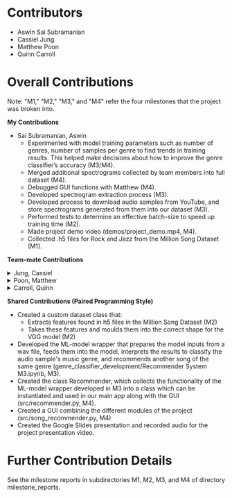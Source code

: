 # Contributors

- Aswin Sai Subramanian
- Cassiel Jung 
- Matthew Poon 
- Quinn Carroll

# Overall Contributions

Note: "M1," "M2," "M3," and "M4" refer the four milestones that the project was broken into.

**My Contributions**
- Sai Subramanian, Aswin
    - Experimented with model training parameters such as number of genres, number of samples per genre to find trends in training results. This helped make decisions about how to improve the genre classifier’s accuracy (M3/M4).
    - Merged additional spectrograms collected by team members into full dataset (M4).
    - Debugged GUI functions with Matthew (M4). 
    - Developed spectrogram extraction process (M3).
    - Developed process to download audio samples from YouTube, and store spectrograms generated from them into our dataset (M3).
    - Performed tests to determine an effective batch-size to speed up training time (M2).
    - Made project demo video (demos/project_demo.mp4, M4).
    - Collected .h5 files for Rock and Jazz from the Million Song Dataset (M1).
    

**Team-mate Contributions**

<details>
<summary>Jung, Cassiel</summary>
<br>
- Collected .h5 file of Folk and Blues from the Million Song Dataset (M1)<br>
- Tested the model by differing the step size while keeping the other values constant to get the best accuracy (M2)<br>
- Wrote dataset class that matches spectrograms and genre with Quinn (M3)<br>
- Collected spectrograms to increase number of samples used for training model(M4)<br>
- Folk, Blues, Latin and Country<br>
- Made last GUI feedback to check if everything works fine (M4)<br>
</details> 

<details>
<summary>Poon, Matthew</summary>
<br>
- Created a script to extract and filter h5 song samples from the Million Song Dataset (M1)<br>
- Collected h5 files for Metal, Reggae, Classical, Latin, and Electronic music.(Metal, Reggae, and Classical discarded due to lack of samples) (M1)<br> 
- Created the structure used for storing the dataset (individual genre folders)(M2)<br>
- Performed tests to determine the best learning rate for our model (M2)<br>
- Created a script to extract information and save dictionaries for URL:Genre,TrackID:Genre, and Song:Genre (M3)<br>
- Debugged GUI functions with Aswin (M4)<br>
- Collected spectrograms for additional samples for following genres: Rap, Latin, Jazz, Electronic (M4)<br>
- Recorded and edited the project presentation video for final submission
</details>

<details>
<summary>Carroll, Quinn</summary>
<br>
- Collected h5 files of Rap and Country songs from the Million Song Dataset (M1)<br>
- Performed testing on the model to find the best values for gamma and momentum(M2)<br>
- Created class genreClassificationDatasetSpectrogram in paired programmingsession with Cassiel (M3)<br>
- Collected spectrograms from youtube audio to increase number of samples inBlues subset (M4)<br>
- Created data flow diagram of our genreClassifier process (M4)<br>
- Created outline for video presentation (M4)
</details>
 
**Shared Contributions (Paired Programming Style)**
- Created a custom dataset class that:
    - Extracts features found in h5 files in the Million Song Dataset (M2)
    - Takes these features and moulds them into the correct shape for the VGG model (M2)
- Developed the ML-model wrapper that prepares the model inputs from a wav file, feeds them into the model, interprets the results to classify the audio sample's music genre, and recommends another song of the same genre (genre_classifier_development/Recommender System M3.ipynb, M3).
- Created the class Recommender, which collects the functionality of the ML-model wrapper developed in M3 into a class which can be instantiated and used in our main app along with the GUI (src/recommender.py, M4).
- Created a GUI combining the different modules of the project (src/song_recommender.py, M4)
- Created the Google Slides presentation and recorded audio for the project presentation video. 

# Further Contribution Details

See the milestone reports in subdirectories M1, M2, M3, and M4 of directory milestone_reports. 

  